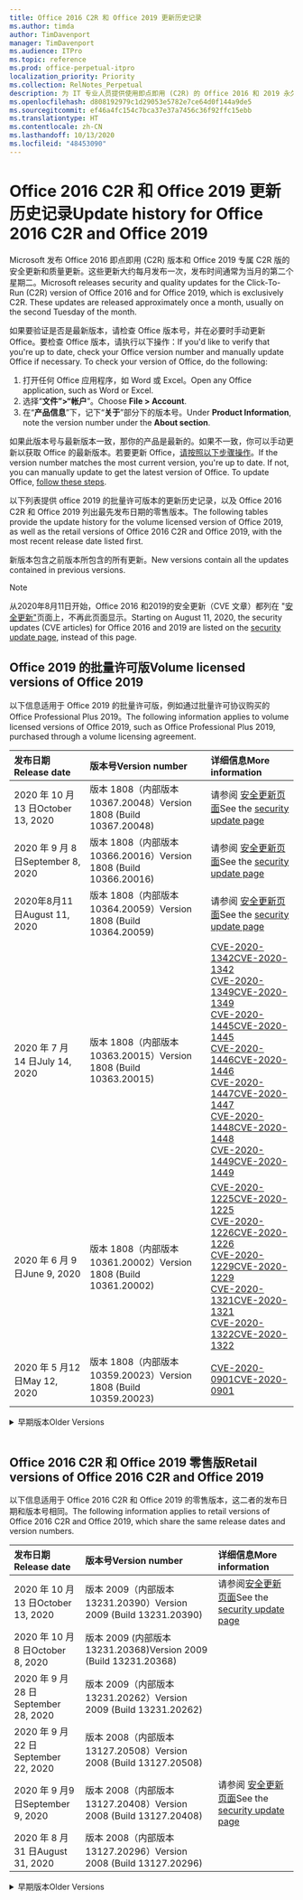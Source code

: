```yaml
---
title: Office 2016 C2R 和 Office 2019 更新历史记录
ms.author: timda
author: TimDavenport
manager: TimDavenport
ms.audience: ITPro
ms.topic: reference
ms.prod: office-perpetual-itpro
localization_priority: Priority
ms.collection: RelNotes_Perpetual
description: 为 IT 专业人员提供使用即点即用 (C2R) 的 Office 2016 和 2019 永久版本的更新历史记录
ms.openlocfilehash: d808192979c1d29053e5782e7ce64d0f144a9de5
ms.sourcegitcommit: ef46a4fc154c7bca37e37a7456c36f92ffc15ebb
ms.translationtype: HT
ms.contentlocale: zh-CN
ms.lasthandoff: 10/13/2020
ms.locfileid: "48453090"
---
```

# <a name="update-history-for-office-2016-c2r-and-office-2019"></a><span data-ttu-id="78f59-103">Office 2016 C2R 和 Office 2019 更新历史记录</span><span class="sxs-lookup"><span data-stu-id="78f59-103">Update history for Office 2016 C2R and Office 2019</span></span>

<span data-ttu-id="78f59-p101">Microsoft 发布 Office 2016 即点即用 (C2R) 版本和 Office 2019 专属 C2R 版的安全更新和质量更新。这些更新大约每月发布一次，发布时间通常为当月的第二个星期二。</span><span class="sxs-lookup"><span data-stu-id="78f59-p101">Microsoft releases security and quality updates for the Click-To-Run (C2R) version of Office 2016 and for Office 2019, which is exclusively C2R. These updates are released approximately once a month, usually on the second Tuesday of the month.</span></span>

<span data-ttu-id="78f59-p102">如果要验证是否是最新版本，请检查 Office 版本号，并在必要时手动更新 Office。要检查 Office 版本，请执行以下操作：</span><span class="sxs-lookup"><span data-stu-id="78f59-p102">If you'd like to verify that you're up to date, check your Office version number and manually update Office if necessary. To check your version of Office, do the following:</span></span>

  1.    <span data-ttu-id="78f59-108">打开任何 Office 应用程序，如 Word 或 Excel。</span><span class="sxs-lookup"><span data-stu-id="78f59-108">Open any Office application, such as Word or Excel.</span></span>
  2.    <span data-ttu-id="78f59-109">选择“**文件”>“帐户**”。</span><span class="sxs-lookup"><span data-stu-id="78f59-109">Choose **File > Account**.</span></span>
  3.    <span data-ttu-id="78f59-110">在“**产品信息**”下，记下“**关于**”部分下的版本号。</span><span class="sxs-lookup"><span data-stu-id="78f59-110">Under **Product Information**, note the version number under the **About section**.</span></span>

<span data-ttu-id="78f59-p103">如果此版本号与最新版本一致，那你的产品是最新的。如果不一致，你可以手动更新以获取 Office 的最新版本。若要更新 Office，[请按照以下步骤操作](https://support.office.com/article/2ab296f3-7f03-43a2-8e50-46de917611c5)。</span><span class="sxs-lookup"><span data-stu-id="78f59-p103">If the version number matches the most current version, you're up to date. If not, you can manually update to get the latest version of Office. To update Office, [follow these steps](https://support.office.com/article/2ab296f3-7f03-43a2-8e50-46de917611c5).</span></span>


<span data-ttu-id="78f59-114">以下列表提供 office 2019 的批量许可版本的更新历史记录，以及 Office 2016 C2R 和 Office 2019 列出最先发布日期的零售版本。</span><span class="sxs-lookup"><span data-stu-id="78f59-114">The following tables provide the update history for the volume licensed version of Office 2019, as well as the retail versions of Office 2016 C2R and Office 2019, with the most recent release date listed first.</span></span>

<span data-ttu-id="78f59-115">新版本包含之前版本所包含的所有更新。</span><span class="sxs-lookup"><span data-stu-id="78f59-115">New versions contain all the updates contained in previous versions.</span></span>


 > [!NOTE]
> <span data-ttu-id="78f59-116">从2020年8月11日开始，Office 2016 和2019的安全更新（CVE 文章）都列在 "[安全更新"](https://docs.microsoft.com/officeupdates/microsoft365-apps-security-updates)页面上，不再此页面显示。</span><span class="sxs-lookup"><span data-stu-id="78f59-116">Starting on August 11, 2020, the security updates (CVE articles) for Office 2016 and 2019 are listed on the [security update page](https://docs.microsoft.com/officeupdates/microsoft365-apps-security-updates), instead of this page.</span></span> 


## <a name="volume-licensed-versions-of-office-2019"></a><span data-ttu-id="78f59-117">Office 2019 的批量许可版</span><span class="sxs-lookup"><span data-stu-id="78f59-117">Volume licensed versions of Office 2019</span></span>
<span data-ttu-id="78f59-118">以下信息适用于 Office 2019 的批量许可版，例如通过批量许可协议购买的 Office Professional Plus 2019。</span><span class="sxs-lookup"><span data-stu-id="78f59-118">The following information applies to volume licensed versions of Office 2019, such as Office Professional Plus 2019, purchased through a volume licensing agreement.</span></span>

[//]: # (请勿删除批量许可表开头)


|<span data-ttu-id="78f59-120">**发布日期**</span><span class="sxs-lookup"><span data-stu-id="78f59-120">**Release date**</span></span>|<span data-ttu-id="78f59-121">**版本号**</span><span class="sxs-lookup"><span data-stu-id="78f59-121">**Version number**</span></span>|<span data-ttu-id="78f59-122">**详细信息**</span><span class="sxs-lookup"><span data-stu-id="78f59-122">**More information**</span></span>|
|:-----|:-----|:-----|
|<span data-ttu-id="78f59-123">2020 年 10 月 13 日</span><span class="sxs-lookup"><span data-stu-id="78f59-123">October 13, 2020</span></span>|<span data-ttu-id="78f59-124">版本 1808（内部版本 10367.20048）</span><span class="sxs-lookup"><span data-stu-id="78f59-124">Version 1808 (Build 10367.20048)</span></span>|<span data-ttu-id="78f59-125">请参阅 [安全更新页面](https://docs.microsoft.com/officeupdates/microsoft365-apps-security-updates)</span><span class="sxs-lookup"><span data-stu-id="78f59-125">See the [security update page](https://docs.microsoft.com/officeupdates/microsoft365-apps-security-updates)</span></span>  |
|<span data-ttu-id="78f59-126">2020 年 9 月 8 日</span><span class="sxs-lookup"><span data-stu-id="78f59-126">September 8, 2020</span></span>|<span data-ttu-id="78f59-127">版本 1808（内部版本 10366.20016）</span><span class="sxs-lookup"><span data-stu-id="78f59-127">Version 1808 (Build 10366.20016)</span></span>|<span data-ttu-id="78f59-128">请参阅 [安全更新页面](https://docs.microsoft.com/officeupdates/microsoft365-apps-security-updates)</span><span class="sxs-lookup"><span data-stu-id="78f59-128">See the [security update page](https://docs.microsoft.com/officeupdates/microsoft365-apps-security-updates)</span></span> |
|<span data-ttu-id="78f59-129">2020年8月11日</span><span class="sxs-lookup"><span data-stu-id="78f59-129">August 11, 2020</span></span>|<span data-ttu-id="78f59-130">版本 1808（内部版本 10364.20059）</span><span class="sxs-lookup"><span data-stu-id="78f59-130">Version 1808 (Build 10364.20059)</span></span>|<span data-ttu-id="78f59-131">请参阅 [安全更新页面](https://docs.microsoft.com/officeupdates/microsoft365-apps-security-updates)</span><span class="sxs-lookup"><span data-stu-id="78f59-131">See the [security update page](https://docs.microsoft.com/officeupdates/microsoft365-apps-security-updates)</span></span> |
|<span data-ttu-id="78f59-132">2020 年 7 月 14 日</span><span class="sxs-lookup"><span data-stu-id="78f59-132">July 14, 2020</span></span>   |<span data-ttu-id="78f59-133">版本 1808（内部版本 10363.20015）</span><span class="sxs-lookup"><span data-stu-id="78f59-133">Version 1808 (Build 10363.20015)</span></span>  |[<span data-ttu-id="78f59-134">CVE-2020-1342</span><span class="sxs-lookup"><span data-stu-id="78f59-134">CVE-2020-1342</span></span>](https://portal.msrc.microsoft.com/zh-CN/security-guidance/advisory/CVE-2020-1342) <br/>[<span data-ttu-id="78f59-135">CVE-2020-1349</span><span class="sxs-lookup"><span data-stu-id="78f59-135">CVE-2020-1349</span></span>](https://portal.msrc.microsoft.com/zh-CN/security-guidance/advisory/CVE-2020-1349) <br/>[<span data-ttu-id="78f59-136">CVE-2020-1445</span><span class="sxs-lookup"><span data-stu-id="78f59-136">CVE-2020-1445</span></span>](https://portal.msrc.microsoft.com/zh-CN/security-guidance/advisory/CVE-2020-1445) <br/>[<span data-ttu-id="78f59-137">CVE-2020-1446</span><span class="sxs-lookup"><span data-stu-id="78f59-137">CVE-2020-1446</span></span>](https://portal.msrc.microsoft.com/zh-CN/security-guidance/advisory/CVE-2020-1446) <br/>[<span data-ttu-id="78f59-138">CVE-2020-1447</span><span class="sxs-lookup"><span data-stu-id="78f59-138">CVE-2020-1447</span></span>](https://portal.msrc.microsoft.com/zh-CN/security-guidance/advisory/CVE-2020-1447) <br/>[<span data-ttu-id="78f59-139">CVE-2020-1448</span><span class="sxs-lookup"><span data-stu-id="78f59-139">CVE-2020-1448</span></span>](https://portal.msrc.microsoft.com/zh-CN/security-guidance/advisory/CVE-2020-1448) <br/>[<span data-ttu-id="78f59-140">CVE-2020-1449</span><span class="sxs-lookup"><span data-stu-id="78f59-140">CVE-2020-1449</span></span>](https://portal.msrc.microsoft.com/zh-CN/security-guidance/advisory/CVE-2020-1449) <br/>|
|<span data-ttu-id="78f59-141">2020 年 6 月 9 日</span><span class="sxs-lookup"><span data-stu-id="78f59-141">June 9, 2020</span></span>   |<span data-ttu-id="78f59-142">版本 1808（内部版本 10361.20002）</span><span class="sxs-lookup"><span data-stu-id="78f59-142">Version 1808 (Build 10361.20002)</span></span>  |[<span data-ttu-id="78f59-143">CVE-2020-1225</span><span class="sxs-lookup"><span data-stu-id="78f59-143">CVE-2020-1225</span></span>](https://portal.msrc.microsoft.com/zh-CN/security-guidance/advisory/CVE-2020-1225) <br/> [<span data-ttu-id="78f59-144">CVE-2020-1226</span><span class="sxs-lookup"><span data-stu-id="78f59-144">CVE-2020-1226</span></span>](https://portal.msrc.microsoft.com/zh-CN/security-guidance/advisory/CVE-2020-1226) <br/>[<span data-ttu-id="78f59-145">CVE-2020-1229</span><span class="sxs-lookup"><span data-stu-id="78f59-145">CVE-2020-1229</span></span>](https://portal.msrc.microsoft.com/zh-CN/security-guidance/advisory/CVE-2020-1229) <br/>[<span data-ttu-id="78f59-146">CVE-2020-1321</span><span class="sxs-lookup"><span data-stu-id="78f59-146">CVE-2020-1321</span></span>](https://portal.msrc.microsoft.com/zh-CN/security-guidance/advisory/CVE-2020-1321) <br/>[<span data-ttu-id="78f59-147">CVE-2020-1322</span><span class="sxs-lookup"><span data-stu-id="78f59-147">CVE-2020-1322</span></span>](https://portal.msrc.microsoft.com/zh-CN/security-guidance/advisory/CVE-2020-1322) <br/>|
|<span data-ttu-id="78f59-148">2020 年 5 月12 日</span><span class="sxs-lookup"><span data-stu-id="78f59-148">May 12, 2020</span></span>   |<span data-ttu-id="78f59-149">版本 1808（内部版本 10359.20023）</span><span class="sxs-lookup"><span data-stu-id="78f59-149">Version 1808 (Build 10359.20023)</span></span>  |[<span data-ttu-id="78f59-150">CVE-2020-0901</span><span class="sxs-lookup"><span data-stu-id="78f59-150">CVE-2020-0901</span></span>](https://portal.msrc.microsoft.com/zh-CN/security-guidance/advisory/CVE-2020-0901) <br/> |


[//]: # (请勿删除批量许可表结尾)

<details>
<summary><span data-ttu-id="78f59-152">早期版本</span><span class="sxs-lookup"><span data-stu-id="78f59-152">Older Versions</span></span></summary>
 

[//]: # (请勿删除批量许可旧表开头)


|<span data-ttu-id="78f59-154">**发布日期**</span><span class="sxs-lookup"><span data-stu-id="78f59-154">**Release date**</span></span>|<span data-ttu-id="78f59-155">**版本号**</span><span class="sxs-lookup"><span data-stu-id="78f59-155">**Version number**</span></span>|<span data-ttu-id="78f59-156">**详细信息**</span><span class="sxs-lookup"><span data-stu-id="78f59-156">**More information**</span></span>|
|:-----|:-----|:-----|
|<span data-ttu-id="78f59-157">2020 年 4 月 14 日</span><span class="sxs-lookup"><span data-stu-id="78f59-157">April 14, 2020</span></span>   |<span data-ttu-id="78f59-158">版本 1808 （内部版本 10358.20061）</span><span class="sxs-lookup"><span data-stu-id="78f59-158">Version 1808 (Build 10358.20061)</span></span>  |[<span data-ttu-id="78f59-159">CVE-2020-0760</span><span class="sxs-lookup"><span data-stu-id="78f59-159">CVE-2020-0760</span></span>](https://portal.msrc.microsoft.com/zh-CN/security-guidance/advisory/CVE-2020-0760) <br/> [<span data-ttu-id="78f59-160">CVE-2020-0906</span><span class="sxs-lookup"><span data-stu-id="78f59-160">CVE-2020-0906</span></span>](https://portal.msrc.microsoft.com/zh-CN/security-guidance/advisory/CVE-2020-0906) <br/> [<span data-ttu-id="78f59-161">CVE-2020-0961</span><span class="sxs-lookup"><span data-stu-id="78f59-161">CVE-2020-0961</span></span>](https://portal.msrc.microsoft.com/zh-CN/security-guidance/advisory/CVE-2020-0961) <br/> [<span data-ttu-id="78f59-162">CVE-2020-0980</span><span class="sxs-lookup"><span data-stu-id="78f59-162">CVE-2020-0980</span></span>](https://portal.msrc.microsoft.com/zh-CN/security-guidance/advisory/CVE-2020-0980) <br/>[<span data-ttu-id="78f59-163">CVE-2020-0991</span><span class="sxs-lookup"><span data-stu-id="78f59-163">CVE-2020-0991</span></span>](https://portal.msrc.microsoft.com/zh-CN/security-guidance/advisory/CVE-2020-0991) <br/> |
|<span data-ttu-id="78f59-164">2020 年 3 月 10 日</span><span class="sxs-lookup"><span data-stu-id="78f59-164">March 10, 2020</span></span>   |<span data-ttu-id="78f59-165">版本 1808（内部版本 10357.20081）</span><span class="sxs-lookup"><span data-stu-id="78f59-165">Version 1808 (Build 10357.20081)</span></span>  |[<span data-ttu-id="78f59-166">CVE-2020-0850</span><span class="sxs-lookup"><span data-stu-id="78f59-166">CVE-2020-0850</span></span>](https://portal.msrc.microsoft.com/zh-CN/security-guidance/advisory/CVE-2020-0850) <br/> [<span data-ttu-id="78f59-167">CVE-2020-0852</span><span class="sxs-lookup"><span data-stu-id="78f59-167">CVE-2020-0852</span></span>](https://portal.msrc.microsoft.com/zh-CN/security-guidance/advisory/CVE-2020-0852) <br/> [<span data-ttu-id="78f59-168">CVE-2020-0892</span><span class="sxs-lookup"><span data-stu-id="78f59-168">CVE-2020-0892</span></span>](https://portal.msrc.microsoft.com/zh-CN/security-guidance/advisory/CVE-2020-0892) <br/>  |
|<span data-ttu-id="78f59-169">2020 年 2 月 11 日</span><span class="sxs-lookup"><span data-stu-id="78f59-169">February 11, 2020</span></span>   |<span data-ttu-id="78f59-170">版本 1808（内部版本 10356.20006）</span><span class="sxs-lookup"><span data-stu-id="78f59-170">Version 1808 (Build 10356.20006)</span></span>  |[<span data-ttu-id="78f59-171">CVE-2020-0696</span><span class="sxs-lookup"><span data-stu-id="78f59-171">CVE-2020-0696</span></span>](https://portal.msrc.microsoft.com/zh-CN/security-guidance/advisory/CVE-2020-0696) <br/> [<span data-ttu-id="78f59-172">CVE-2020-0759</span><span class="sxs-lookup"><span data-stu-id="78f59-172">CVE-2020-0759</span></span>](https://portal.msrc.microsoft.com/zh-CN/security-guidance/advisory/CVE-2020-0759) <br/>  |


[//]: # (请勿删除批量许可旧表结尾)

</details>


<br/>

## <a name="retail-versions-of-office-2016-c2r-and-office-2019"></a><span data-ttu-id="78f59-174">Office 2016 C2R 和 Office 2019 零售版</span><span class="sxs-lookup"><span data-stu-id="78f59-174">Retail versions of Office 2016 C2R and Office 2019</span></span>
<span data-ttu-id="78f59-175">以下信息适用于 Office 2016 C2R 和 Office 2019 的零售版本，这二者的发布日期和版本号相同。</span><span class="sxs-lookup"><span data-stu-id="78f59-175">The following information applies to retail versions of Office 2016 C2R and Office 2019, which share the same release dates and version numbers.</span></span>

[//]: # (请勿删除零售表开头)


|<span data-ttu-id="78f59-177">**发布日期**</span><span class="sxs-lookup"><span data-stu-id="78f59-177">**Release date**</span></span>|<span data-ttu-id="78f59-178">**版本号**</span><span class="sxs-lookup"><span data-stu-id="78f59-178">**Version number**</span></span>|<span data-ttu-id="78f59-179">**详细信息**</span><span class="sxs-lookup"><span data-stu-id="78f59-179">**More information**</span></span>|
|:-----|:-----|:-----|
|<span data-ttu-id="78f59-180">2020 年 10 月 13 日</span><span class="sxs-lookup"><span data-stu-id="78f59-180">October 13, 2020</span></span>|<span data-ttu-id="78f59-181">版本 2009（内部版本 13231.20390）</span><span class="sxs-lookup"><span data-stu-id="78f59-181">Version 2009 (Build 13231.20390)</span></span>|<span data-ttu-id="78f59-182">请参阅[安全更新页面](https://docs.microsoft.com/officeupdates/microsoft365-apps-security-updates)</span><span class="sxs-lookup"><span data-stu-id="78f59-182">See the [security update page](https://docs.microsoft.com/officeupdates/microsoft365-apps-security-updates)</span></span>  |
|<span data-ttu-id="78f59-183">2020 年 10 月 8 日</span><span class="sxs-lookup"><span data-stu-id="78f59-183">October 8, 2020</span></span>|<span data-ttu-id="78f59-184">版本 2009 (内部版本 13231.20368)</span><span class="sxs-lookup"><span data-stu-id="78f59-184">Version 2009 (Build 13231.20368)</span></span>| |
|<span data-ttu-id="78f59-185">2020 年 9 月 28 日</span><span class="sxs-lookup"><span data-stu-id="78f59-185">September 28, 2020</span></span>|<span data-ttu-id="78f59-186">版本 2009（内部版本 13231.20262）</span><span class="sxs-lookup"><span data-stu-id="78f59-186">Version 2009 (Build 13231.20262)</span></span>| |
|<span data-ttu-id="78f59-187">2020 年 9 月 22 日</span><span class="sxs-lookup"><span data-stu-id="78f59-187">September 22, 2020</span></span>|<span data-ttu-id="78f59-188">版本 2008（内部版本 13127.20508）</span><span class="sxs-lookup"><span data-stu-id="78f59-188">Version 2008 (Build 13127.20508)</span></span>| |
|<span data-ttu-id="78f59-189">2020 年 9 月9 日</span><span class="sxs-lookup"><span data-stu-id="78f59-189">September 9, 2020</span></span>|<span data-ttu-id="78f59-190">版本 2008（内部版本 13127.20408）</span><span class="sxs-lookup"><span data-stu-id="78f59-190">Version 2008 (Build 13127.20408)</span></span>|<span data-ttu-id="78f59-191">请参阅 [安全更新页面](https://docs.microsoft.com/officeupdates/microsoft365-apps-security-updates)</span><span class="sxs-lookup"><span data-stu-id="78f59-191">See the [security update page](https://docs.microsoft.com/officeupdates/microsoft365-apps-security-updates)</span></span> |
|<span data-ttu-id="78f59-192">2020 年 8 月 31 日</span><span class="sxs-lookup"><span data-stu-id="78f59-192">August 31, 2020</span></span>|<span data-ttu-id="78f59-193">版本 2008（内部版本 13127.20296）</span><span class="sxs-lookup"><span data-stu-id="78f59-193">Version 2008 (Build 13127.20296)</span></span>| |


[//]: # (请勿删除零售表结尾)

<details>
<summary><span data-ttu-id="78f59-195">早期版本</span><span class="sxs-lookup"><span data-stu-id="78f59-195">Older Versions</span></span></summary>
 

[//]: # (请勿删除零售旧表开头)


|<span data-ttu-id="78f59-197">**发布日期**</span><span class="sxs-lookup"><span data-stu-id="78f59-197">**Release date**</span></span>|<span data-ttu-id="78f59-198">**版本号**</span><span class="sxs-lookup"><span data-stu-id="78f59-198">**Version number**</span></span>|<span data-ttu-id="78f59-199">**详细信息**</span><span class="sxs-lookup"><span data-stu-id="78f59-199">**More information**</span></span>|
|:-----|:-----|:-----|
|<span data-ttu-id="78f59-200">2020 年 8 月 25 日</span><span class="sxs-lookup"><span data-stu-id="78f59-200">August 25, 2020</span></span>|<span data-ttu-id="78f59-201">版本 2007（内部版本 13029.20460）</span><span class="sxs-lookup"><span data-stu-id="78f59-201">Version 2007 (Build 13029.20460)</span></span>| |
|<span data-ttu-id="78f59-202">2020 年 8 月 11 日</span><span class="sxs-lookup"><span data-stu-id="78f59-202">August 11, 2020</span></span>|<span data-ttu-id="78f59-203">版本 2007（内部版本 13029.20344）</span><span class="sxs-lookup"><span data-stu-id="78f59-203">Version 2007 (Build 13029.20344)</span></span>|<span data-ttu-id="78f59-204">请参阅 [安全更新页面](https://docs.microsoft.com/officeupdates/microsoft365-apps-security-updates)</span><span class="sxs-lookup"><span data-stu-id="78f59-204">See the [security update page](https://docs.microsoft.com/officeupdates/microsoft365-apps-security-updates)</span></span> |
|<span data-ttu-id="78f59-205">2020 年 7 月 30 日</span><span class="sxs-lookup"><span data-stu-id="78f59-205">July 30, 2020</span></span>|<span data-ttu-id="78f59-206">版本 2007（内部版本 13029.20308）</span><span class="sxs-lookup"><span data-stu-id="78f59-206">Version 2007 (Build 13029.20308)</span></span>  |<span data-ttu-id="78f59-207">各种 Bug 和性能修补程序。</span><span class="sxs-lookup"><span data-stu-id="78f59-207">Various bug and performance fixes.</span></span>  <br/>  |
|<span data-ttu-id="78f59-208">2020 年 7 月 28 日</span><span class="sxs-lookup"><span data-stu-id="78f59-208">July 28, 2020</span></span>|<span data-ttu-id="78f59-209">版本 2006（内部版本 13001.20498）</span><span class="sxs-lookup"><span data-stu-id="78f59-209">Version 2006 (Build 13001.20498)</span></span>  |<span data-ttu-id="78f59-210">各种 Bug 和性能修补程序。</span><span class="sxs-lookup"><span data-stu-id="78f59-210">Various bug and performance fixes.</span></span>  <br/>  |
|<span data-ttu-id="78f59-211">2020 年 7 月 14 日</span><span class="sxs-lookup"><span data-stu-id="78f59-211">July 14, 2020</span></span>|<span data-ttu-id="78f59-212">版本 2006（内部版本 13001.20384）</span><span class="sxs-lookup"><span data-stu-id="78f59-212">Version 2006 (Build 13001.20384)</span></span>  |[<span data-ttu-id="78f59-213">CVE-2020-1342</span><span class="sxs-lookup"><span data-stu-id="78f59-213">CVE-2020-1342</span></span>](https://portal.msrc.microsoft.com/zh-CN/security-guidance/advisory/CVE-2020-1342) <br/>[<span data-ttu-id="78f59-214">CVE-2020-1349</span><span class="sxs-lookup"><span data-stu-id="78f59-214">CVE-2020-1349</span></span>](https://portal.msrc.microsoft.com/zh-CN/security-guidance/advisory/CVE-2020-1349) <br/>[<span data-ttu-id="78f59-215">CVE-2020-1445</span><span class="sxs-lookup"><span data-stu-id="78f59-215">CVE-2020-1445</span></span>](https://portal.msrc.microsoft.com/zh-CN/security-guidance/advisory/CVE-2020-1445) <br/>[<span data-ttu-id="78f59-216">CVE-2020-1446</span><span class="sxs-lookup"><span data-stu-id="78f59-216">CVE-2020-1446</span></span>](https://portal.msrc.microsoft.com/zh-CN/security-guidance/advisory/CVE-2020-1446) <br/>[<span data-ttu-id="78f59-217">CVE-2020-1447</span><span class="sxs-lookup"><span data-stu-id="78f59-217">CVE-2020-1447</span></span>](https://portal.msrc.microsoft.com/zh-CN/security-guidance/advisory/CVE-2020-1447) <br/>[<span data-ttu-id="78f59-218">CVE-2020-1449</span><span class="sxs-lookup"><span data-stu-id="78f59-218">CVE-2020-1449</span></span>](https://portal.msrc.microsoft.com/zh-CN/security-guidance/advisory/CVE-2020-1449) <br/>[<span data-ttu-id="78f59-219">CVE-2020-1458</span><span class="sxs-lookup"><span data-stu-id="78f59-219">CVE-2020-1458</span></span>](https://portal.msrc.microsoft.com/zh-CN/security-guidance/advisory/CVE-2020-1458) <br/>|
|<span data-ttu-id="78f59-220">2020 年 6 月 30 日</span><span class="sxs-lookup"><span data-stu-id="78f59-220">June 30, 2020</span></span>|<span data-ttu-id="78f59-221">版本 2006（内部版本 13001.20266）</span><span class="sxs-lookup"><span data-stu-id="78f59-221">Version 2006 (Build 13001.20266)</span></span>  |<span data-ttu-id="78f59-222">各种 Bug 和性能修补程序。</span><span class="sxs-lookup"><span data-stu-id="78f59-222">Various bug and performance fixes.</span></span>  <br/>  |
|<span data-ttu-id="78f59-223">2020 年 6 月 24 日</span><span class="sxs-lookup"><span data-stu-id="78f59-223">June 24, 2020</span></span>|<span data-ttu-id="78f59-224">版本 2005（内部版本 12827.20470）</span><span class="sxs-lookup"><span data-stu-id="78f59-224">Version 2005 (Build 12827.20470)</span></span>  |<span data-ttu-id="78f59-225">各种 Bug 和性能修补程序。</span><span class="sxs-lookup"><span data-stu-id="78f59-225">Various bug and performance fixes.</span></span>  <br/>  |
|<span data-ttu-id="78f59-226">2020 年 6 月 9 日</span><span class="sxs-lookup"><span data-stu-id="78f59-226">June 9, 2020</span></span>|<span data-ttu-id="78f59-227">版本 2005（内部版本 12827.20336）</span><span class="sxs-lookup"><span data-stu-id="78f59-227">Version 2005 (Build 12827.20336)</span></span>  |[<span data-ttu-id="78f59-228">CVE-2020-1225</span><span class="sxs-lookup"><span data-stu-id="78f59-228">CVE-2020-1225</span></span>](https://portal.msrc.microsoft.com/zh-CN/security-guidance/advisory/CVE-2020-1225)  <br/> [<span data-ttu-id="78f59-229">CVE-2020-1226</span><span class="sxs-lookup"><span data-stu-id="78f59-229">CVE-2020-1226</span></span>](https://portal.msrc.microsoft.com/zh-CN/security-guidance/advisory/CVE-2020-1226)  <br/> [<span data-ttu-id="78f59-230">CVE-2020-1229</span><span class="sxs-lookup"><span data-stu-id="78f59-230">CVE-2020-1229</span></span>](https://portal.msrc.microsoft.com/zh-CN/security-guidance/advisory/CVE-2020-1229)  <br/> [<span data-ttu-id="78f59-231">CVE-2020-1321</span><span class="sxs-lookup"><span data-stu-id="78f59-231">CVE-2020-1321</span></span>](https://portal.msrc.microsoft.com/zh-CN/security-guidance/advisory/CVE-2020-1321)  <br/> [<span data-ttu-id="78f59-232">CVE-2020-1322</span><span class="sxs-lookup"><span data-stu-id="78f59-232">CVE-2020-1322</span></span>](https://portal.msrc.microsoft.com/zh-CN/security-guidance/advisory/CVE-2020-1322)  <br/>|
|<span data-ttu-id="78f59-233">2020 年 6 月 2 日</span><span class="sxs-lookup"><span data-stu-id="78f59-233">June 2, 2020</span></span>|<span data-ttu-id="78f59-234">版本 2005（内部版本 12827.20268）</span><span class="sxs-lookup"><span data-stu-id="78f59-234">Version 2005 (Build 12827.20268)</span></span>  |<span data-ttu-id="78f59-235">各种 Bug 和性能修补程序。</span><span class="sxs-lookup"><span data-stu-id="78f59-235">Various bug and performance fixes.</span></span>  <br/>  |
|<span data-ttu-id="78f59-236">2020 年 5 月 21 日</span><span class="sxs-lookup"><span data-stu-id="78f59-236">May 21, 2020</span></span>|<span data-ttu-id="78f59-237">版本 2004（内部版本 12730.20352）</span><span class="sxs-lookup"><span data-stu-id="78f59-237">Version 2004 (Build 12730.20352)</span></span>  |<span data-ttu-id="78f59-238">各种 Bug 和性能修补程序。</span><span class="sxs-lookup"><span data-stu-id="78f59-238">Various bug and performance fixes.</span></span>  <br/>  |
|<span data-ttu-id="78f59-239">2020 年 5 月12 日</span><span class="sxs-lookup"><span data-stu-id="78f59-239">May 12, 2020</span></span>|<span data-ttu-id="78f59-240">版本 2004（内部版本 12730.20270）</span><span class="sxs-lookup"><span data-stu-id="78f59-240">Version 2004 (Build 12730.20270)</span></span>  |[<span data-ttu-id="78f59-241">CVE-2020-0901</span><span class="sxs-lookup"><span data-stu-id="78f59-241">CVE-2020-0901</span></span>](https://portal.msrc.microsoft.com/zh-CN/security-guidance/advisory/CVE-2020-0901)  <br/>  |
|<span data-ttu-id="78f59-242">2020 年 5 月 4 日</span><span class="sxs-lookup"><span data-stu-id="78f59-242">May 4, 2020</span></span>|<span data-ttu-id="78f59-243">版本 2004（内部版本 12730.20250）</span><span class="sxs-lookup"><span data-stu-id="78f59-243">Version 2004 (Build 12730.20250)</span></span>  |[<span data-ttu-id="78f59-244">链接</span><span class="sxs-lookup"><span data-stu-id="78f59-244">Link</span></span>](https://support.microsoft.com/office/excel-word-powerpoint-file-becomes-corrupt-when-opening-a-file-that-contains-a-vba-project-or-after-enabling-a-macro-in-an-open-file-ad6ee6ca-db23-4614-a403-282821eb99f6?ui=en-us&rs=en-us&ad=us)<br/>  |
|<span data-ttu-id="78f59-245">2020 年 4 月 29 日</span><span class="sxs-lookup"><span data-stu-id="78f59-245">April 29, 2020</span></span>|<span data-ttu-id="78f59-246">版本 2004 （内部版本 12730.20236）</span><span class="sxs-lookup"><span data-stu-id="78f59-246">Version 2004 (Build 12730.20236)</span></span>  |<span data-ttu-id="78f59-247">各种 Bug 和性能修补程序。</span><span class="sxs-lookup"><span data-stu-id="78f59-247">Various bug and performance fixes.</span></span> <br/>  |
|<span data-ttu-id="78f59-248">2020 年 4 月 15 日</span><span class="sxs-lookup"><span data-stu-id="78f59-248">April 15, 2020</span></span>|<span data-ttu-id="78f59-249">版本 2003 （内部版本 12624.20466）</span><span class="sxs-lookup"><span data-stu-id="78f59-249">Version 2003 (Build 12624.20466)</span></span>  |<span data-ttu-id="78f59-250">各种 Bug 和性能修补程序。</span><span class="sxs-lookup"><span data-stu-id="78f59-250">Various bug and performance fixes.</span></span> <br/>  |
|<span data-ttu-id="78f59-251">2020 年 4 月 14 日</span><span class="sxs-lookup"><span data-stu-id="78f59-251">April 14, 2020</span></span>|<span data-ttu-id="78f59-252">版本 2003（内部版本 12624.20442）</span><span class="sxs-lookup"><span data-stu-id="78f59-252">Version 2003 (Build 12624.20442)</span></span>  |[<span data-ttu-id="78f59-253">CVE-2020-0760</span><span class="sxs-lookup"><span data-stu-id="78f59-253">CVE-2020-0760</span></span>](https://portal.msrc.microsoft.com/zh-CN/security-guidance/advisory/CVE-2020-0760) <br/> [<span data-ttu-id="78f59-254">CVE-2020-0906</span><span class="sxs-lookup"><span data-stu-id="78f59-254">CVE-2020-0906</span></span>](https://portal.msrc.microsoft.com/zh-CN/security-guidance/advisory/CVE-2020-0906) <br/> [<span data-ttu-id="78f59-255">CVE-2020-0961</span><span class="sxs-lookup"><span data-stu-id="78f59-255">CVE-2020-0961</span></span>](https://portal.msrc.microsoft.com/zh-CN/security-guidance/advisory/CVE-2020-0961) <br/> [<span data-ttu-id="78f59-256">CVE-2020-0979</span><span class="sxs-lookup"><span data-stu-id="78f59-256">CVE-2020-0979</span></span>](https://portal.msrc.microsoft.com/zh-CN/security-guidance/advisory/CVE-2020-0979) <br/> [<span data-ttu-id="78f59-257">CVE-2020-0980</span><span class="sxs-lookup"><span data-stu-id="78f59-257">CVE-2020-0980</span></span>](https://portal.msrc.microsoft.com/zh-CN/security-guidance/advisory/CVE-2020-0980) <br/>[<span data-ttu-id="78f59-258">CVE-2020-0991</span><span class="sxs-lookup"><span data-stu-id="78f59-258">CVE-2020-0991</span></span>](https://portal.msrc.microsoft.com/zh-CN/security-guidance/advisory/CVE-2020-0991) <br/> |
|<span data-ttu-id="78f59-259">2020 年 3 月 31 日</span><span class="sxs-lookup"><span data-stu-id="78f59-259">March 31, 2020</span></span>|<span data-ttu-id="78f59-260">版本 2003（内部版本 12624.20382）</span><span class="sxs-lookup"><span data-stu-id="78f59-260">Version 2003 (Build 12624.20382)</span></span>  |<span data-ttu-id="78f59-261">各种 Bug 和性能修补程序。</span><span class="sxs-lookup"><span data-stu-id="78f59-261">Various bug and performance fixes.</span></span> <br/>  |
|<span data-ttu-id="78f59-262">2020 年 3 月25 日</span><span class="sxs-lookup"><span data-stu-id="78f59-262">March 25, 2020</span></span>|<span data-ttu-id="78f59-263">版本 2003（内部版本 12624.20320）</span><span class="sxs-lookup"><span data-stu-id="78f59-263">Version 2003 (Build 12624.20320)</span></span>  |<span data-ttu-id="78f59-264">各种 Bug 和性能修补程序。</span><span class="sxs-lookup"><span data-stu-id="78f59-264">Various bug and performance fixes.</span></span> <br/>  |
|<span data-ttu-id="78f59-265">2020 年 3 月 10 日</span><span class="sxs-lookup"><span data-stu-id="78f59-265">March 10, 2020</span></span>|<span data-ttu-id="78f59-266">版本 2002（内部版本 12527.20278）</span><span class="sxs-lookup"><span data-stu-id="78f59-266">Version 2002 (Build 12527.20278)</span></span>  |[<span data-ttu-id="78f59-267">CVE-2020-0850</span><span class="sxs-lookup"><span data-stu-id="78f59-267">CVE-2020-0850</span></span>](https://portal.msrc.microsoft.com/zh-CN/security-guidance/advisory/CVE-2020-0850) <br/> [<span data-ttu-id="78f59-268">CVE-2020-0851</span><span class="sxs-lookup"><span data-stu-id="78f59-268">CVE-2020-0851</span></span>](https://portal.msrc.microsoft.com/zh-CN/security-guidance/advisory/CVE-2020-0851) <br/> [<span data-ttu-id="78f59-269">CVE-2020-0855</span><span class="sxs-lookup"><span data-stu-id="78f59-269">CVE-2020-0855</span></span>](https://portal.msrc.microsoft.com/zh-CN/security-guidance/advisory/CVE-2020-0855) <br/> [<span data-ttu-id="78f59-270">CVE-2020-0892</span><span class="sxs-lookup"><span data-stu-id="78f59-270">CVE-2020-0892</span></span>](https://portal.msrc.microsoft.com/zh-CN/security-guidance/advisory/CVE-2020-0892) <br/>  |
|<span data-ttu-id="78f59-271">2020 年 3 月 1 日</span><span class="sxs-lookup"><span data-stu-id="78f59-271">March 1, 2020</span></span>   |<span data-ttu-id="78f59-272">版本 2002（内部版本 12527.20242）</span><span class="sxs-lookup"><span data-stu-id="78f59-272">Version 2002 (Build 12527.20242)</span></span>  |<span data-ttu-id="78f59-273">解决了导致第三方应用程序无法从 Outlook 发送电子邮件的问题。</span><span class="sxs-lookup"><span data-stu-id="78f59-273">Addresses an issue that caused third party applications to be unable to send email from Outlook.</span></span> <br/>  |


[//]: # (请勿删除零售旧表结尾)


</details>






